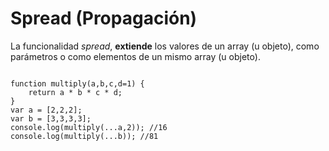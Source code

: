 # Spread (Propagación)

La funcionalidad _spread_, **extiende** los valores de un array (u objeto), como parámetros o como elementos de un mismo array (u objeto).

<pre><code>
function multiply(a,b,c,d=1) {
    return a &#42; b &#42; c &#42; d;
}
var a = [2,2,2];
var b = [3,3,3,3];
console.log(multiply(...a,2)); //16
console.log(multiply(...b)); //81
</pre></code>
